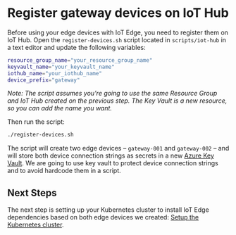 # Register gateway devices on IoT Hub

Before using your edge devices with IoT Edge, you need to register them on IoT Hub. Open the `register-devices.sh` script located in `scripts/iot-hub` in a text editor and update the following variables:

```sh
resource_group_name="your_resource_group_name"
keyvault_name="your_keyvault_name"
iothub_name="your_iothub_name"
device_prefix="gateway"
```

*Note: The script assumes you're going to use the same Resource Group and IoT Hub created on the previous step. The Key Vault is a new resource, so you can add the name you want.*

Then run the script:

```sh
./register-devices.sh
```

The script will create two edge devices – `gateway-001` and `gateway-002` – and will store both device connection strings as secrets in a new [Azure Key Vault](https://docs.microsoft.com/en-us/azure/key-vault/key-vault-overview). We are going to use key vault to protect device connection strings and to avoid hardcode them in a script.

## Next Steps

The next step is setting up your Kubernetes cluster to install IoT Edge dependencies based on both edge devices we created: [Setup the Kubernetes cluster](./setup-aks-cluster.md).

